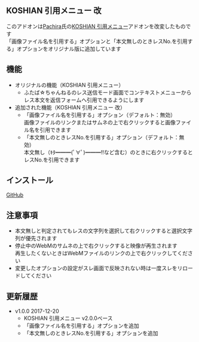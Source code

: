 ## KOSHIAN 引用メニュー 改
このアドオンは[Pachira](https://addons.mozilla.org/ja/firefox/user/anonymous-a0bba9187b568f98732d22d51c5955a6/)氏の[KOSHIAN 引用メニュー](https://addons.mozilla.org/ja/firefox/addon/koshian-quote-futaba/)アドオンを改変したものです  
「画像ファイル名を引用する」オプションと「本文無しのときレスNo.を引用する」オプションをオリジナル版に追加しています  

## 機能
* オリジナルの機能（KOSHIAN 引用メニュー）
  - ふたば☆ちゃんねるのレス送信モード画面でコンテキストメニューからレス本文を返信フォームへ引用できるようにします
* 追加された機能（KOSHIAN 引用メニュー 改）
  - 「画像ファイル名を引用する」オプション（デフォルト：無効）  
    画像ファイルのリンクまたはサムネの上で右クリックすると画像ファイル名を引用できます
  - 「本文無しのときレスNo.を引用する」オプション（デフォルト：無効）  
    本文無し（ｷﾀ━━━(ﾟ∀ﾟ)━━━!!など含む）のときに右クリックするとレスNo.を引用できます

## インストール
[GitHub](https://github.com/akoya-tomo/koshian_quote_futaba_kai/releases/download/v1.0.0/koshian_quote_futaba_kai-1.0.0-an.fx.xpi)

## 注意事項
* 本文無しと判定されてもレスの文字列を選択して右クリックすると選択文字列が優先されます
* 停止中のWebMのサムネの上で右クリックすると映像が再生されます  
  再生したくないときはWebMファイルのリンクの上で右クリックしてください  
* 変更したオプションの設定がスレ画面で反映されない時は一度スレをリロードしてください  

## 更新履歴

* v1.0.0 2017-12-20
  - KOSHIAN 引用メニュー v2.0.0ベース
  - 「画像ファイル名を引用する」オプションを追加
  - 「本文無しのときレスNo.を引用する」オプションを追加
